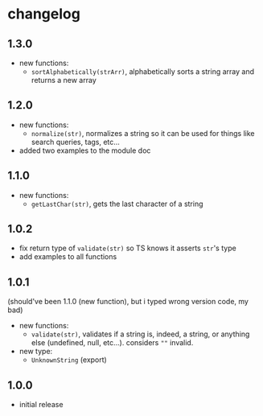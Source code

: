 # changelog

## 1.3.0

- new functions:
  - `sortAlphabetically(strArr)`, alphabetically sorts a string array and returns a new array

## 1.2.0

- new functions:
  - `normalize(str)`, normalizes a string so it can be used for things like search queries, tags, etc...
- added two examples to the module doc

## 1.1.0

- new functions:
  - `getLastChar(str)`, gets the last character of a string

## 1.0.2

- fix return type of `validate(str)` so TS knows it asserts `str`'s type
- add examples to all functions

## 1.0.1

(should've been 1.1.0 (new function), but i typed wrong version code, my bad)

- new functions:
  - `validate(str)`, validates if a string is, indeed, a string, or anything else (undefined, null, etc...). considers `""` invalid.
- new type:
  - `UnknownString` (export)

## 1.0.0

- initial release
